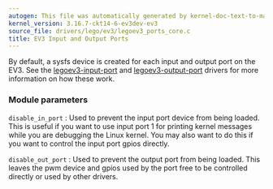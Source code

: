 ```yaml
---
autogen: This file was automatically generated by kernel-doc-text-to-markdown.py
kernel_version: 3.16.7-ckt14-6-ev3dev-ev3
source_file: drivers/lego/ev3/legoev3_ports_core.c
title: EV3 Input and Output Ports
---
```


By default, a sysfs device is created for each input and output port on the
EV3. See the [legoev3-input-port] and [legoev3-output-port] drivers for more
information on how these work.

### Module parameters

`disable_in_port`
: Used to prevent the input port device from being loaded. This is useful
if you want to use input port 1 for printing kernel messages while you
are debugging the Linux kernel. You may also want to do this if you want
to control the input port gpios directly.

`disable_out_port`
: Used to prevent the output port from being loaded. This leaves the pwm
device and gpios used by the port free to be controlled directly or used
by other drivers.

[legoev3-input-port]: docs/ports/legoev3-input-port
[legoev3-output-port]: docs/ports/legoev3-output-port

